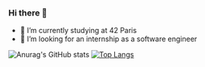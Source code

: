 ### Hi there 👋

- 🌱 I’m currently studying at 42 Paris
- 🤔 I’m looking for an internship as a software engineer






![Anurag's GitHub stats](https://github-readme-stats.vercel.app/api?username=ecariot&count_private=true&theme=dracula)    [![Top Langs](https://github-readme-stats.vercel.app/api/top-langs/?username=ecariot&hide_progress=true&theme=dracula&layout=compact)](https://github.com/ecariot/github-readme-stats)
